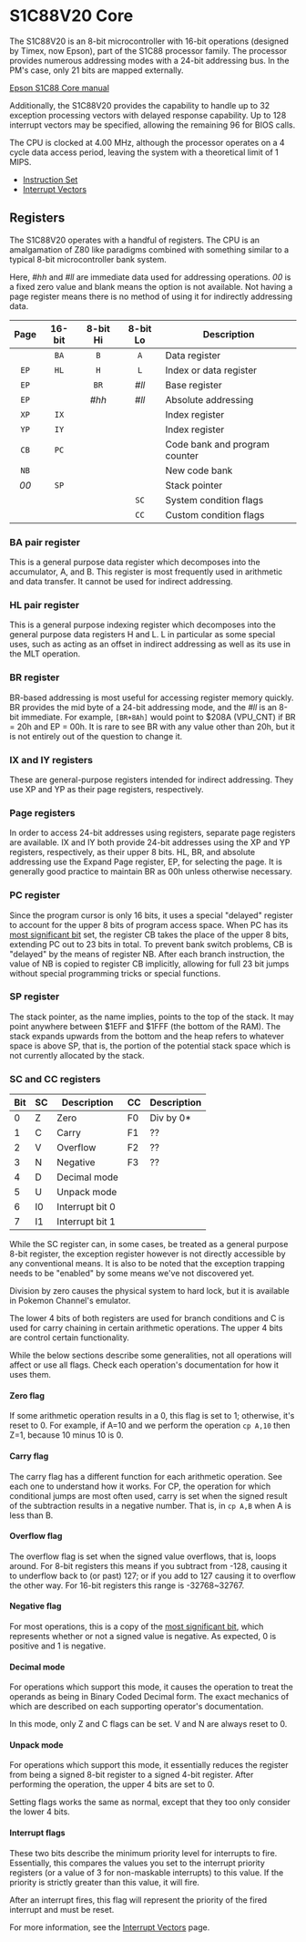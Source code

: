 # S1C88V20 Core

The S1C88V20 is an 8-bit microcontroller with 16-bit operations (designed by Timex, now Epson), part of the S1C88 processor family. The processor provides numerous addressing modes with a 24-bit addressing bus. In the PM's case, only 21 bits are mapped externally.

[Epson S1C88 Core manual](http://www.epsondevice.com/webapp/docs_ic/DownloadServlet?id=ID001149)

Additionally, the S1C88V20 provides the capability to handle up to 32 exception processing vectors with delayed response capability. Up to 128 interrupt vectors may be specified, allowing the remaining 96 for BIOS calls.

The CPU is clocked at 4.00 MHz, although the processor operates on a 4 cycle data access period, leaving the system with a theoretical limit of 1 MIPS.

- [Instruction Set](S1C88_InstructionSet.md)
- [Interrupt Vectors](PM_IRQs.md)

## Registers

The S1C88V20 operates with a handful of registers. The CPU is an amalgamation of Z80 like paradigms combined with something similar to a typical 8-bit microcontroller bank system.

Here, _#hh_ and _#ll_ are immediate data used for addressing operations. _00_ is a fixed zero value and blank means the option is not available. Not having a page register means there is no method of using it for indirectly addressing data.

| Page | 16-bit | 8-bit Hi | 8-bit Lo | Description                   |
|:----:|:------:|:--------:|:--------:| ----------------------------- |
|      | `BA`   | `B`      | `A`      | Data register                 |
| `EP` | `HL`   | `H`      | `L`      | Index or data register        |
| `EP` |        | `BR`     | _#ll_    | Base register                 |
| `EP` |        | _#hh_    | _#ll_    | Absolute addressing           |
| `XP` | `IX`   |          |          | Index register                |
| `YP` | `IY`   |          |          | Index register                |
| `CB` | `PC`   |          |          | Code bank and program counter |
| `NB` |        |          |          | New code bank                 |
| _00_ | `SP`   |          |          | Stack pointer                 |
|      |        |          | `SC`     | System condition flags        |
|      |        |          | `CC`     | Custom condition flags        |

### BA pair register

This is a general purpose data register which decomposes into the accumulator, A, and B. This register is most frequently used in arithmetic and data transfer. It cannot be used for indirect addressing.

### HL pair register

This is a general purpose indexing register which decomposes into the general purpose data registers H and L. L in particular as some special uses, such as acting as an offset in indirect addressing as well as its use in the MLT operation.

### BR register

BR-based addressing is most useful for accessing register memory quickly. BR provides the mid byte of a 24-bit addressing mode, and the _#ll_ is an 8-bit immediate. For example, `[BR+8Ah]` would point to $208A (VPU_CNT) if BR = 20h and EP = 00h. It is rare to see BR with any value other than 20h, but it is not entirely out of the question to change it.

### IX and IY registers

These are general-purpose registers intended for indirect addressing. They use XP and YP as their page registers, respectively.

### Page registers

In order to access 24-bit addresses using registers, separate page registers are available. IX and IY both provide 24-bit addresses using the XP and YP registers, respectively, as their upper 8 bits. HL, BR, and absolute addressing use the Expand Page register, EP, for selecting the page. It is generally good practice to maintain BR as 00h unless otherwise necessary.

### PC register

Since the program cursor is only 16 bits, it uses a special "delayed" register to account for the upper 8 bits of program access space. When PC has its [most significant bit](Glossary.md#most-significant-bit) set, the register CB takes the place of the upper 8 bits, extending PC out to 23 bits in total. To prevent bank switch problems, CB is "delayed" by the means of register NB. After each branch instruction, the value of NB is copied to register CB implicitly, allowing for full 23 bit jumps without special programming tricks or special functions.

### SP register

The stack pointer, as the name implies, points to the top of the stack. It may point anywhere between $1EFF and $1FFF (the bottom of the RAM). The stack expands upwards from the bottom and the heap refers to whatever space is above SP, that is, the portion of the potential stack space which is not currently allocated by the stack.

### SC and CC registers

| Bit | SC | Description       | CC | Description |
| --- | -- | ----------------- | -- | ----------- |
| 0   | Z  | Zero              | F0 | Div by 0*   |
| 1   | C  | Carry             | F1 | ??          |
| 2   | V  | Overflow          | F2 | ??          |
| 3   | N  | Negative          | F3 | ??          |
| 4   | D  | Decimal mode      |    |             |
| 5   | U  | Unpack mode       |    |             |
| 6   | I0 | Interrupt bit 0   |    |             |
| 7   | I1 | Interrupt bit 1   |    |             |

While the SC register can, in some cases, be treated as a general purpose 8-bit register, the exception register however is not directly accessible by any conventional means. It is also to be noted that the exception trapping needs to be "enabled" by some means we've not discovered yet.

Division by zero causes the physical system to hard lock, but it is available in Pokemon Channel's emulator.

The lower 4 bits of both registers are used for branch conditions and C is used for carry chaining in certain arithmetic operations. The upper 4 bits are control certain functionality.

While the below sections describe some generalities, not all operations will affect or use all flags. Check each operation's documentation for how it uses them.

#### Zero flag

If some arithmetic operation results in a 0, this flag is set to 1; otherwise, it's reset to 0. For example, if A=10 and we perform the operation `cp A,10` then Z=1, because 10 minus 10 is 0.

#### Carry flag

The carry flag has a different function for each arithmetic operation. See each one to understand how it works. For CP, the operation for which conditional jumps are most often used, carry is set when the signed result of the subtraction results in a negative number. That is, in `cp A,B` when A is less than B.

#### Overflow flag

The overflow flag is set when the signed value overflows, that is, loops around. For 8-bit registers this means if you subtract from -128, causing it to underflow back to (or past) 127; or if you add to 127 causing it to overflow the other way. For 16-bit registers this range is -32768~32767.

#### Negative flag

For most operations, this is a copy of the [most significant bit](Glossary.md#most-significant-bit), which represents whether or not a signed value is negative. As expected, 0 is positive and 1 is negative.

#### Decimal mode

For operations which support this mode, it causes the operation to treat the operands as being in Binary Coded Decimal form. The exact mechanics of which are described on each supporting operator's documentation.

In this mode, only Z and C flags can be set. V and N are always reset to 0. 

#### Unpack mode

For operations which support this mode, it essentially reduces the register from being a signed 8-bit register to a signed 4-bit register. After performing the operation, the upper 4 bits are set to 0.

Setting flags works the same as normal, except that they too only consider the lower 4 bits.

#### Interrupt flags

These two bits describe the minimum priority level for interrupts to fire. Essentially, this compares the values you set to the interrupt priority registers (or a value of 3 for non-maskable interrupts) to this value. If the priority is strictly greater than this value, it will fire.

After an interrupt fires, this flag will represent the priority of the fired interrupt and must be reset.

For more information, see the [Interrupt Vectors](PM_IRQs.md) page.
